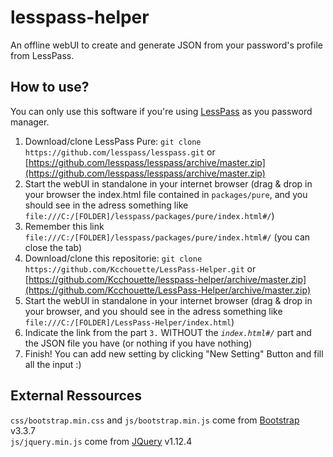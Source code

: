 # lesspass-helper

An offline webUI to create and generate JSON from your password's profile from LessPass.

## How to use?

You can only use this software if you're using [LessPass](https://github.com/lesspass/lesspass) as you password manager.

1. Download/clone LessPass Pure: `git clone https://github.com/lesspass/lesspass.git` or [https://github.com/lesspass/lesspass/archive/master.zip](https://github.com/lesspass/lesspass/archive/master.zip)
2. Start the webUI in standalone in your internet browser (drag & drop in your browser the index.html file contained in `packages/pure`, and you should see in the adress something like `file:///C:/[FOLDER]/lesspass/packages/pure/index.html#/`)
3. Remember this link `file:///C:/[FOLDER]/lesspass/packages/pure/index.html#/` (you can close the tab)
3. Download/clone this repositorie: `git clone https://github.com/Kcchouette/LessPass-Helper.git` or [https://github.com/Kcchouette/lesspass-helper/archive/master.zip](https://github.com/Kcchouette/LessPass-Helper/archive/master.zip)
4. Start the webUI in standalone in your internet browser (drag & drop in your browser, and you should see in the adress something like `file:///C:/[FOLDER]/LessPass-Helper/index.html`)
5. Indicate the link from the part `3.` WITHOUT the *`index.html#/`* part and the JSON file you have (or nothing if you have nothing)
6. Finish! You can add new setting by clicking "New Setting" Button and fill all the input :)

## External Ressources

`css/bootstrap.min.css` and `js/bootstrap.min.js` come from [Bootstrap](https://getbootstrap.com) v3.3.7<br>
`js/jquery.min.js` come from [JQuery](https://jquery.com/) v1.12.4
